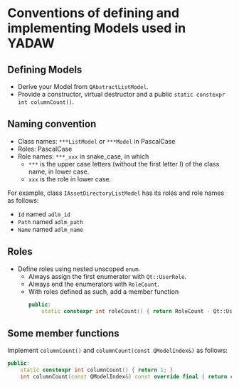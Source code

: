# Conventions of defining and implementing Models used in YADAW

## Defining Models
- Derive your Model from `QAbstractListModel`.
- Provide a constructor, virtual destructor and a public `static constexpr int columnCount()`.

## Naming convention
- Class names: `***ListModel` or `***Model` in PascalCase
- Roles: PascalCase
- Role names: `***_xxx` in snake_case, in which
  - `***` is the upper case letters (without the first letter I) of the class name, in lower case.
  - `xxx` is the role in lower case.

For example, class `IAssetDirectoryListModel` has its roles and role names as follows:
- `Id` named `adlm_id`
- `Path` named `adlm_path`
- `Name` named `adlm_name`

## Roles
- Define roles using nested unscoped `enum`.
  - Always assign the first enumerator with `Qt::UserRole`.
  - Always end the enumerators with `RoleCount`.
  - With roles defined as such, add a member function
    ```cpp
    public:
        static constexpr int roleCount() { return RoleCount - Qt::UserRole; }
    ```

## Some member functions
Implement `columnCount()` and `columnCount(const QModelIndex&)` as follows:
```cpp
public:
    static constexpr int columnCount() { return 1; }
    int columnCount(const QModelIndex&) const override final { return columnCount(); }
```